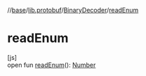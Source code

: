 //[base](../../../index.md)/[lib.protobuf](../index.md)/[BinaryDecoder](index.md)/[readEnum](read-enum.md)

# readEnum

[js]\
open fun [readEnum](read-enum.md)(): [Number](https://kotlinlang.org/api/latest/jvm/stdlib/kotlin/-number/index.html)
